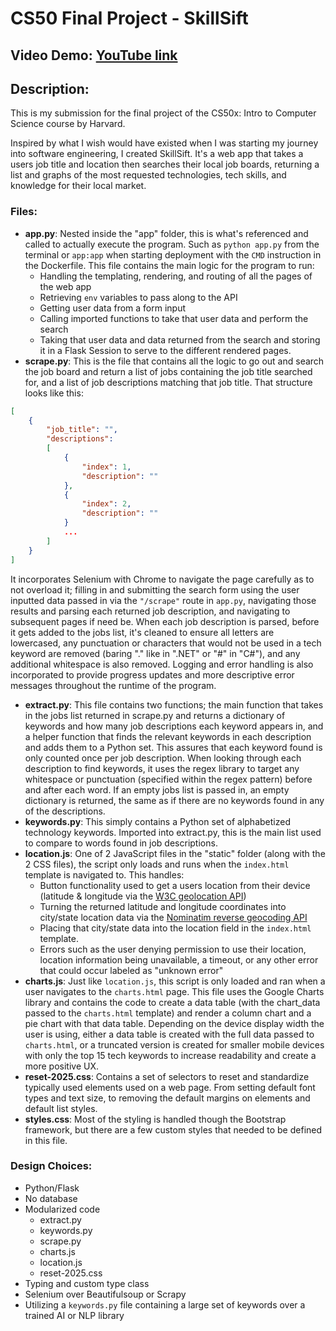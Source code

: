 # CS50 Final Project - SkillSift
## Video Demo:  [YouTube link](https://youtu.be/oF-0qjf6SEw)
## Description:
This is my submission for the final project of the CS50x: Intro to Computer
Science course by Harvard. 

Inspired by what I wish would have existed when I was starting my journey into
software engineering, I created SkillSift. It's a web app that takes a users job
title and location then searches their local job boards, returning a list and
graphs of the most requested technologies,  tech skills, and knowledge for their local market.
### Files:
- **app.py**: Nested inside the "app" folder, this is what's referenced and called to actually execute the program. Such as `python app.py` from the terminal or `app:app` when starting deployment with the `CMD` instruction in the Dockerfile. This file contains the main logic for the  program to run:
    - Handling the templating, rendering, and routing of all the pages of the web app
    - Retrieving `env` variables to pass along to the API
    - Getting user data from a form input
    - Calling imported functions to take that user data and perform the search
    - Taking that user data and data returned from the search and storing it in a Flask Session to serve to the different rendered pages.
- **scrape.py**: This is the file that contains all the logic to go out and search the job board and return a list of jobs containing the job title searched for, and a list of job descriptions matching that job title. That structure looks like this:

```JSON
[
    {
        "job_title": "",
        "descriptions": 
        [
            {
                "index": 1,
                "description": ""
            },
            {
                "index": 2,
                "description": ""
            }
            ...
        ]
    }
]
```

It incorporates Selenium with Chrome to navigate the page carefully as to not overload it; filling in and submitting the search form using the user inputted data passed in via the `"/scrape"` route in `app.py`, navigating those results and parsing each returned job description, and navigating to subsequent pages if need be. When each job description is parsed, before it gets added to the jobs list, it's cleaned to ensure all letters are lowercased, any punctuation or characters that would not be used in a tech keyword are removed (baring "." like in ".NET" or "#" in "C#"), and any additional whitespace is also removed. Logging and error handling is also incorporated to provide progress updates and more descriptive error messages throughout the runtime of the program.
- **extract.py**: This file contains two functions; the main function that takes in the jobs list returned in scrape.py and returns a dictionary of keywords and how many job descriptions each keyword appears in, and a helper function that finds the relevant keywords in each description and adds them to a Python set. This assures that each keyword found is only counted once per job description. When looking through each description to find keywords, it uses the regex library to target any whitespace or punctuation (specified within the regex pattern) before and after each word. If an empty jobs list is passed in, an empty dictionary is returned, the same as if there are no keywords found in any of the descriptions.
- **keywords.py**: This simply contains a Python set  of alphabetized technology keywords. Imported into extract.py, this is the main list used to compare to words found in job descriptions.
- **location.js**: One of 2 JavaScript files in the "static" folder (along with the  2 CSS files), the script only loads and runs when the `index.html` template is navigated to. This handles:
    - Button functionality used to get a users location from their device (latitude & longitude via the [W3C geolocation API](https://www.w3.org/TR/geolocation/))
    - Turning the returned latitude and longitude coordinates into city/state location data via the [Nominatim reverse geocoding API](https://nominatim.org/release-docs/develop/api/Reverse/)
    - Placing that city/state data into the location field in the `index.html` template.
    - Errors such as the user denying permission to use their location, location information being unavailable, a timeout, or any other error that could occur labeled as "unknown error"
- **charts.js**: Just like `location.js`, this script is only loaded and ran when a user navigates to the `charts.html` page. This file uses the Google Charts library and contains the code to create a data table (with the chart_data passed to the `charts.html` template) and render a column chart and a pie chart with that data table. Depending on the device display width the user is using, either a data table is created with the full data passed to `charts.html`, or a truncated version is created for smaller mobile devices with only the top 15 tech keywords to increase readability and create a more positive UX.
- **reset-2025.css**: Contains a set of selectors to reset and standardize typically used elements used on a web page. From setting default font types and text size, to removing the default margins on elements and default list styles.
- **styles.css**: Most of the styling is handled though the Bootstrap framework, but there are a few custom styles that needed to be defined in this file. 
### Design Choices:
- Python/Flask
- No database
- Modularized code
    - extract.py
    - keywords.py
    - scrape.py
    - charts.js
    - location.js
    - reset-2025.css
- Typing and custom type class
- Selenium over Beautifulsoup or Scrapy
- Utilizing a `keywords.py` file containing a large set of keywords over a trained AI or NLP library